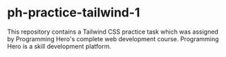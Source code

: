 # ph-practice-tailwind-1
This repository contains a Tailwind CSS practice task which was assigned by Programming Hero's complete web development course. Programming Hero is a skill development platform.

